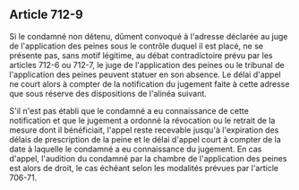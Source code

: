 Article 712-9
----
Si le condamné non détenu, dûment convoqué à l'adresse déclarée au juge de
l'application des peines sous le contrôle duquel il est placé, ne se présente
pas, sans motif légitime, au débat contradictoire prévu par les articles 712-6
ou 712-7, le juge de l'application des peines ou le tribunal de l'application
des peines peuvent statuer en son absence. Le délai d'appel ne court alors à
compter de la notification du jugement faite à cette adresse que sous réserve
des dispositions de l'alinéa suivant.

S'il n'est pas établi que le condamné a eu connaissance de cette notification et
que le jugement a ordonné la révocation ou le retrait de la mesure dont il
bénéficiait, l'appel reste recevable jusqu'à l'expiration des délais de
prescription de la peine et le délai d'appel court à compter de la date à
laquelle le condamné a eu connaissance du jugement. En cas d'appel, l'audition
du condamné par la chambre de l'application des peines est alors de droit, le
cas échéant selon les modalités prévues par l'article 706-71.
